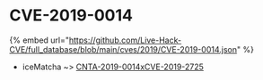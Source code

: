 # CVE-2019-0014
{% embed url="https://github.com/Live-Hack-CVE/full_database/blob/main/cves/2019/CVE-2019-0014.json" %}

* iceMatcha ~> [CNTA-2019-0014xCVE-2019-2725](https://www.alice-snow.ru/2019/database/cve-2019-0014/cnta-2019-0014xcve-2019-2725-icematcha)